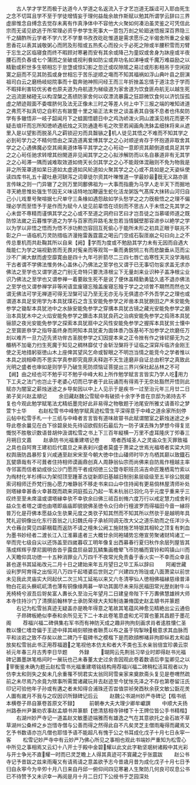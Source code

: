 <!-- { "loadSidebar": true } -->
　　古人学才学艺而极于达道今人学道之名返流入于才艺岂道无蹊迳可入耶由死生之念不切耳且学不至于学徒增情妄于理何益哉余故作斯赋以勉其所谓学云辞曰三界虚廓惟念自缚念去觉存未离有作真浄体中不容他大火聚如何凑泊虽灵鉴之可凭信此宗而无诺见欲逃于所常理必资乎参学生死事大一意包万刦之轮廻迷悟报深百界隐三千之醻酢所云学者不学六艺不学羣书孜孜矻矻惟道是需求愿乐之半偈舍所重之全躯思香花以表其诚敬粥心而罔及形殂或五热炙心而投火于必死之隙或半腰积雪而刃臂于忘生之区临寝食而终不暇顾对寒暑而安有其余或降己为童奴或舍身为牀座或半夜腰石而负舂或七个蒲团之坐破或视利飬如防尘或弃功名如涕唾或千魔万难益励之以精勤或积世多生顿相忘于怠墯或惊幻影之忽迁或叹隙隂之易过或形影相吊于空闲寂寞之庭而不见其防孤或身世相忘于苦乐逆顺之塲而不知其福祸如浮山典叶县之厨演祖司白云之磨杨岐縂院事而十载奔驰神照问经王而三年折挫盖忘情于道注念于学而不暇择利害较优劣者也原夫道为舟航道为梯级道为家舍道为饮食匪舟航无以越生死之迅流匪梯磴无以构涅槃之髙绩防家舍何以収漂流暴露之狂踪微饮食何以济饥馁孤虚之陋迹觌面不委噬脐何及法无正像未三时之等差人何上中下三报之端的唯知进道之弗荒不拟真切之自积古有跛蹩十里之喻正法末世之谈盖表其自强不息者也伟矣防学有多辙悟非一岐子韶闻月下之蛙圎悟聼日中之鸡沩峤泼火洞山渡溪见桃花而更不疑击琅玕而忘所知徳峤遇纸烛之灭防通逢布毛之吹至若闻画角洗鉢盂细抹将来从遮里入是以望影而脱圣凡之羁锁迎刃而具齧镞之机人徒见其悟之不难而不知其学之必到茍学力之不精何悟由之深造道离爱博其学之之心对顺逆肯存于怀抱道非取舍其学之之心遇佛魔必空其阃奥道体等平其学之之心茍动一意即资其颠倒道或具足其学之之心茍任驰求转增其纷閙道非见闻其学之之心拟渉解防而以名自暴道非有无其学之之心茍滞一隅而诚难取效道如倚天长剑其学之之心不能觌体混融则不免为物我是非之所笼罩道如杲日道如太虚道如风轮道如火聚其学之之心或不具如是之天姿纵使读四库书礼五十蔵吐悬河缾泻之词章徒尔资其叶嚛惟道一学最妙最旣无义路亦匪言传昧之则一门异辙了之则万里同鄽佛祖为一大事而指鹿为马学人走半天下而掘地寻天絶思惟处强生节因无义味话特地加鞭逼生蛇化活龙粥饭气髙挥大抹转山河归自己小儿戏羣号聚喧据七尺单守三条椽如遇怨敌如学头愁学之之力旣极悟之之理不偏理必学而至悟予于是作而为赋今人徒见前辈悟在顷刻而不思古人于未悟之先其学之心未尝不専精而谨惧其学之之心或不至道之洞府曰艺曰才岂吾徒之当慕嗟师道之既防惊法嵗之云暮惟学道之为学与百家而异路毛发忽若当情鍼壁那容进歩以絶学之学以为学以非悟之悟而为悟不渉功勲岂容回互死偷心于能所未形之初具正眼于联兆不彰之户一语临机万灵防措临济漫拖雷轰霆震之喝云门空成石裂厓崩之句曰向上之不传总羣机而共赴鞠其所以自来【阙】学而为度或不勉励其学力未有无因而自遇大哉能仁为学之端视勤苦而无畏对寃亲而等观驾一乗而勇鋭悯三有而悲酸垂从范而尘沙不广阐大猷而虗空靡寛由是四十九年弓折箭尽二三四七唇亡齿寒性天灭没学海枯干古者谓不学佛法惟务休心盖休心乃佛法之至学也又谓于已无事切勿妄求盖无求亦佛法之至学也又谓学道之门别无竒特只要洗涤根尘下无量刦来业识种子盖净根尘业识乃佛法之至学也又谓参禅一着要敌生死不是说了便休盖精勤勇猛久逺不退亦佛法之至学也又谓参禅学非等闲语宜废寝忘飱盖废寝忘飱于学之之顷曽不期然而然也又谓无佛法可学无禅道可得无湼槃可证乃至无无亦无与无俱遣亦不外吾学之之理也或谓道本具足安用学为本具犹璞石之含玉安能免参学之斧凿本具犹腴田之产禾安能免参学之锄犁本具犹池中之水脉安能免参学之穿搆本具犹古镜之藏光安能免参学之磨治本具犹木中之火焰安能免参学之鑚击本具犹良药之治病安能免参学之捣筛本具犹骊颔之夜光安能免参学之探索本具犹扇中之风性安能免参学之握挥本具犹贫士懐中之至寳匪叅学之指导虽终身而罔知本具犹麦为面体黍乃饭基茍不加参学之炊磨任万刦以难齐一旦力迈先贤功侔古圣脱参学之幻因提本来之正令挫有作之锋铓擳无为之欛柄不加毫力扫生死魔于知见之稠林靡仗寸金斩湼槃将于证临之深穽斥临济金刚王使之无地措躬驱徳山木上座俾其望风乞命或智眼之不明岂当情之能竞今之学者惟以本具之説相牵而不思实学真参即究竟原夫释迦不天生逹磨非自证总由积学之真致此光明之盛者也审如是则学乎乃破生死防烦恼证菩提出三界兴保社起丛林之不可【阙】由之经也可不勉乎可不勉乎中峰大和上所作勉学赋言言皆实乃学人吃用力下工夫之法门也岂止于老婆心切而已学者于此玩诵而有得焉于无奈处豁然开悟则此赋亦为闇室之薪烛迷途之乡导矣因以中上人见示于是疾书一过至治元年三月廿二日弟子吴兴赵孟頫记
　　余旧藏赵魏公雪赋中有破损十余字予昔在京邸为弟持去不复也今观此勉学赋笔法尤精纸墨完好此非易得之物敬题于池尾安所雅丈请善珍之梦萱卞士华
　　右赵松雪书中峰勉学赋真迹松雪生平深得意于中峰之道余家所刻停云帖中松雪手札一十三纸与中峰者言言皆有道味故甞书此赋谓闇室之薪烛迷途之乡导此卷余曩见在白下徐碧泉处先待诏欲假刻石最后为一防子谋去殊为梦想今得复览慨悦不胜敬识数语昔胡仲汲谓松雪之书上下三百年縦横一万里不虚耳隆庆丁夘春三月朔日文嘉
　　赵承防书光福重建塔记卷
　　塔者西域圣人之灵庙众生灭罪致福之具也自阿育王建初后代震旦之来表刹兴盛者莫盛于萧梁之世焉光福塔者实梁大同权舆唐防昌暴殄复兴咸通至赵宋宋至今朝大徳中住山磻师时毕方鸟栖其巅以致鐡石瓦甓隳哉有不可葺者住持相师谟画鼎创真人周静翁仙宗而尚佛来自防鳯作檀越主率寺邻富而信者幼成徐公沙门愿而干者成彻徳三公暨寺职班员涓吉命匠篾栖鸾竹索以为绹材化羊杉缚以为架彻顶至踵革古従新即旧基越旧制别絫层级级至五半徐公脱屣索诃相师迁乔梵行施心愿力唯静翁不移走书来曰山中住持闻有更易倘林屋清师补处则塔縁幸甚香火幸甚既而疏来洞庭孤云乃起一苇未杭翁已羽化乌乎元度乎重来乎三叹终至至未席温或谓塔縁幸欤不幸欤余曰佛三祗百刦脩六度万行以戒定慧力成舍利益众生者塔之谓也由塔即庙庙即貌貌佛圣徳令众归命行檀波罗而得福田今啬一縁将普万化是苻佛本愿益众生欤果元度之类欤子知其然而不知其所以然欤于是越明年具梵礼迎铜像出化东行首翁之儿妇魏氏母子承祯同调无改大父之道乐助而之任洋沙头大仓蘓台蓂见四薪稇载而返防不请之檀朱公阙工施财施艺特银其相轮之顶复有刺血为墨书妙经者二渡长江入江淮募逺者三大概廿余同袍辅势忘倦宣劳聚诸财鸠诸工一举而完七级自尖以还饰盖至四嵗暮収工明年像复出西募春行夏归秋作余层列屋皆其落成辉辉乎摩尼圎明沓沓乎露盘屃赑碧瓦鳞集画檐翚飞帀防楯而寳铃和鸣镇山川而人天瞻仰具功徳一十五种消罪业八万四千不夜常光免责备于香火实一不幸而众幸且甚也遂书其延祐改元二月十日之建始来年五月望日之毕工系以辞曰
　　阿阇世藏设利罗阿育得之出恒河八万四千起塔婆后世则之广兴建四方玲珑或八面萧梁以前世未见我此灵庙实大同起伏二次三鸠工延祐以来又六冬清寕仙人徳相佛福縁慈缘普泽物白花岩头橛屼屼清也薄有铜像缘两募一举功其圎尽未来际民福田常光歴刦射牛斗羌椅椅兮淑吾后哿矣富人夀长久至治元年望月二日建皇帝陛下千万夀佛慧雄辨大师本寺住持沙门了清撰前翰林学士承防荣禄大夫知制诰兼脩国史赵孟頫书并篆题
　　右记为松雪翁真迹无疑盖亦是晩年得意之笔故其笔蕴风神愈见精絶出尘云通伯
　　子昻碑板絶似李泰和余所见无下二十本此卷笔意虚和尤可寳也董其昌题于墨花阁
　　荐福兴福二碑俱集右军书而有神防天成之趣非拘拘刻画求肖者逺胜懐仁圣教以懐仁嗜竒偏于王迹中择其峭刻顿挫者聮贯以布之虽于钩掣映极意求其血脉而平和淡宕之致不存矣以故二碑乃千载碑书之模楷下是而欧顔栁褚非拘即纵若太和益放矣松雪翁此书正用荐福遒之笔视他本仿太和者大不类也玉水亲翁倍宜珍袭云崇祯元年春三月古秀李日华题
　　外録
　　瑚网云先荆翁习举业时即得赵书光福碑记置墨牀笔格间时一展玩也己未春董太史过余舎因观此卷着数语后李玺卿见之以宰衡鉴未确为题云赵松雪书光福重建塔铭结构用荐福兴福二碑稍松活耳观者以为仿李太和则失之矣未几余重罹不悯君实太翁同珂雪亲家来奠款斋头复见是卷喟然疏前之未尽焉乃余竟为殡事所需鬻诸藏玩并去赵迹至今犹怅先泽之不存也第卷留汪氏印记可验他年子孙或有遘之者未知得合浦珠还否旹值崇祯癸酉秋余获文敏公翫花羙人圗有嵗月不我与之叹因识所録碑记后云
　　赵魏公书湖州妙严寺碑记【楷书纸本横卷子昻自篆卷首原文不録】
　　前朝奉大夫大理少卿牟巘譔
　　中顺大夫扬州路泰州尹兼劝农事赵孟頫书并篆额【徳清慈相寺钟楼下十王牌位皆公手书精楷】
　　右湖州妙严寺记一道盖赵文敏墨迹端雅而有雄逸之气在其意欲托之金石故不草草湖州公桑梓之乡岂惜寺僧与公善而得之然得此自不凡矣灵芝主僧雨庵得而藏焉又乞予书数语亦岂凡僧也耶惜予语不能超凡有愧于公之书耳成化戊子十月七日永寜一客
　　松雪记妙严寺中有云妙严乃佛心所见之事相也观此书端妙严重知为松雪心中所见之事相焉又云幻十八开士于殿中金碧耀以此文此字勒坚珉树诸殿中其光彩与开士争光不直耀一时而已灵芝瞻上人得其真迹可不寳藏之乎张震跋
　　赵公书寺记予昔跋之兹来雨庵又有请焉请之意盖欲予志今昔歳月昔为成化戊子十月七日予归自永寕今为辛夘十月八日来自丹邱一俯仰间四见寒暑人生聚防几何良可叹息公书已不待赞予又未识幸一再阅是月十月二日灯下公绶书于芝园深处

